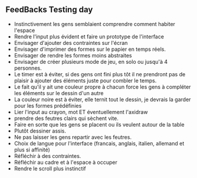 ## FeedBacks Testing day

- Instinctivement les gens semblaient comprendre comment habiter l'espace
- Rendre l'input plus évident et faire un prototype de l'interface
- Envisager d'ajouter des contraintes sur l'écran
- Envisager d'imprimer des formes sur le papier en temps réels.
- Envisager de rendre les formes moins abstraites
- Envisager de créer plusieurs mode de jeu, en solo ou jusqu'à 4 personnes.
- Le timer est à éviter, si des gens ont fini plus tôt il ne prendront pas de plaisir à ajouter des éléments juste pour combler le temps.
- Le fait qu'il y ait une couleur propre à chacun force les gens à compléter les éléments sur le dessin d'un autre 
- La couleur noire est à éviter, elle ternit tout le dessin, je devrais la garder pour les formes prédéfinies
- Lier l'input au crayon, mot ET éventuellement l'axidraw
- prendre des feutres clairs qui sèchent vite.
- Faire en sorte que les gens se placent ou ils veulent autour de la table
- Plutôt dessiner assis.
- Ne pas laisser les gens repartir avec les feutres.
- Choix de langue pour l'interface (francais, anglais, italien, allemand et plus si affinité)
- Réfléchir à des contraintes.
- Réfléchir au cadre et à l'espace à occuper
- Rendre le scroll plus instinctif